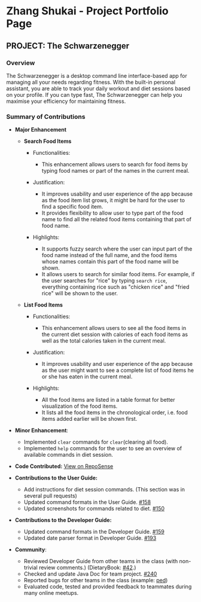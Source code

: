 # Zhang Shukai - Project Portfolio Page

## PROJECT: The Schwarzenegger

### Overview
The Schwarzenegger is a desktop command line interface-based app for managing all your needs regarding fitness. With the built-in personal assistant, you are able to track your daily workout and diet sessions based on your profile. If you can type fast, The Schwarzenegger can help you maximise your efficiency for maintaining fitness.

### Summary of Contributions
+ **Major Enhancement**
    + **Search Food Items**
        + Functionalities: 
            + This enhancement allows users to search for food items by typing food names or part of the names in the current meal. 

        + Justification: 
            + It improves usability and user experience of the app because as the food item list grows, it might be hard for the user to find a specific food item.
            + It provides flexibility to allow user to type part of the food name to find all the related food items containing that part of food name.

        + Highlights: 
            + It supports fuzzy search where the user can input part of the food name instead of the full name, and the food items whose names contain this part of the food name will be shown. 
            + It allows users to search for similar food items. For example, if the user searches for "rice" by typing `search rice`, everything containing rice such as "chicken rice" and "fried rice" will be shown to the user.
   
    + **List Food Items**
        + Functionalities: 
            + This enhancement allows users to see all the food items in the current diet session with calories of each food items as well as the total calories taken in the current meal.

        + Justification: 
            + It improves usability and user experience of the app because as the user might want to see a complete list of food items he or she has eaten in the current meal. 

        + Highlights: 
            + All the food items are listed in a table format for better visualization of the food items.
            + It lists all the food items in the chronological order, i.e. food items added earlier will be shown first.
  

+ **Minor Enhancement**: 
    + Implemented `clear` commands for `clear`(clearing all food).
    + Implemented `help` commands for the user to see an overview of available commands in diet session. 

+ **Code Contributed:** [View on RepoSense](https://nus-cs2113-ay2021s1.github.io/tp-dashboard/#breakdown=true&search=zsk612&sort=groupTitle&sortWithin=title&since=2020-09-27&timeframe=commit&mergegroup=&groupSelect=groupByRepos&checkedFileTypes=docs~functional-code~test-code~other&tabOpen=true&tabType=authorship&tabAuthor=CFZeon&tabRepo=AY2021S1-CS2113T-F11-1%2Ftp%5Bmaster%5D&authorshipIsMergeGroup=false&authorshipFileTypes=docs~functional-code~test-code)


+ **Contributions to the User Guide:**
    + Add instructions for diet session commands. (This section was in several pull requests)
    + Updated command formats in the User Guide. [#158](https://github.com/AY2021S1-CS2113T-F11-1/tp/pull/158)
    + Updated screenshots for commands related to diet. [#150](https://github.com/AY2021S1-CS2113T-F11-1/tp/pull/193)

+ **Contributions to the Developer Guide:**
    + Updated command formats in the Developer Guide. [#159](https://github.com/AY2021S1-CS2113T-F11-1/tp/pull/159)
    + Updated date parser format in Developer Guide. [#193](https://github.com/AY2021S1-CS2113T-F11-1/tp/pull/193)

+ **Community**:
    + Reviewed Developer Guide from other teams in the class (with non-trivial review comments.) (DietaryBook: [#42](https://github.com/nus-cs2113-AY2021S1/tp/pull/42).)
    + Checked and update Java Doc for team project. [#240](https://github.com/AY2021S1-CS2113T-F11-1/tp/pull/240)
    + Reported bugs for other teams in the class (example: [ped](https://github.com/zsk612/ped/issues))
    + Evaluated code, tested and provided feedback to teammates during many online meetups.
    

